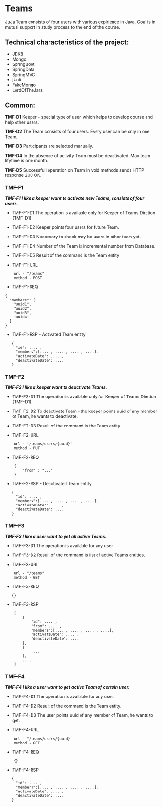# Teams
JuJa Team consists of four users with various expirience in Java. Goal is in mutual support in study process to the 
end of the course. 

## Technical characteristics of the project:

* JDK8
* Mongo
* SpringBoot
* SpringData
* SpringMVC
* jUnit
* FakeMongo 
* LordOfTheJars

## Common:
**TMF-D1** Keeper - special type of user, which helps to develop course and help other users.

**TMF-D2** The Team consists of four users. Every user can be only in one Team.

**TMF-D3** Participants are selected manually.

**TMF-D4** In the absence of activity Team must be deactivated. Max team lifytime is one month.

**TMF-D5** Successfull operation on Team in void methods sends HTTP response 200 OK.  

### TMF-F1
***TMF-F1 I like a keeper want to activate new Teams, consists of four users.***

* TMF-F1-D1 The operation is available only for Keeper of Teams Diretion (TMF-D1).
* TMF-F1-D2 Keeper points four users for future Team.
* TMF-F1-D3 Necessary to check may be users in other team yet.
* TMF-F1-D4 Number of the Team is incremental number from Database.
* TMF-F1-D5 Result of the command is the Team entity

* TMF-F1-URL
```
    url - "/teams"
    method - POST
```
* TMF-F1-REQ
```
{
  "members": [
    "uuid1",
    "uuid2",
    "uuid3",
    "uuid4"
  ]
}
```
* TMF-F1-RSP - Activated Team entity
```
   {
     "id": .... ,
     "members":[.... , .... , .... , ....],
     "activateDate": .... ,
     "deactivateDate": ....
   }  
```
### TMF-F2
***TMF-F2 I like a keeper want to deactivate Teams.***

* TMF-F2-D1 The operation is available only for Keeper of Teams Diretion (TMF-D1).
* TMF-F2-D2 To deactivate Team - the keeper points uuid of any member of Team, he wants to deactivate.
* TMF-F2-D3 Result of the command is the Team entity

* TMF-F2-URL
```
    url - "/teams/users/{uuid}"
    method - PUT
```
* TMF-F2-REQ
```
    {
        "from" : "..."
    }
```
* TMF-F2-RSP - Deactivated Team entity
```
   {
     "id": .... ,
     "members":[.... , .... , .... , ....],
     "activateDate": .... ,
     "deactivateDate": ....
   }  
```
### TMF-F3
***TMF-F3 I like a user want to get all active Teams.***

* TMF-F3-D1 The operation is available for any user.
* TMF-F3-D2 Result of the command is list of active Teams entities.

* TMF-F3-URL
```
    url - "/teams"
    method - GET
```
* TMF-F3-REQ
```
   {}
```
* TMF-F3-RSP
```
    [
        {
            "id": .... ,
            "from": .... ,
            "members":[.... , .... , .... , ....],
            "activateDate": .... ,
            "deactivateDate": ....
        },
        {
            ....
        },
        ....   
    ]
```
### TMF-F4
***TMF-F4 I like a user want to get active Team of certain user.***

* TMF-F4-D1 The operation is available for any user.
* TMF-F4-D2 Result of the command is the Team entity.  
* TMF-F4-D3 The user points uuid of any member of Team, he wants to get.

* TMF-F4-URL
```
    url - "/teams/users/{uuid}
    method - GET
```
* TMF-F4-REQ
```
    {}
```
* TMF-F4-RSP
```
   {
     "id": .... ,
     "members":[.... , .... , .... , ....],
     "activateDate": .... ,
     "deactivateDate": ....
   }  
   
 ```
